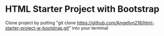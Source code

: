 # HTML Starter Project with Bootstrap
Clone project by putting "git clone https://github.com/Angellyn218/html-starter-project-w-bootstrap.git" into your terminal
